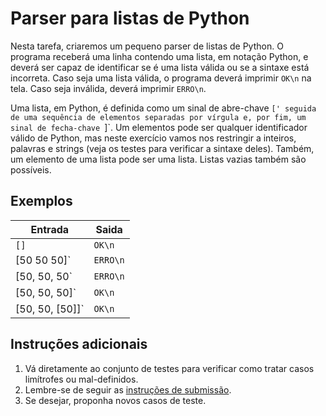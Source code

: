# Parser para listas de Python

Nesta tarefa, criaremos um pequeno parser de listas de Python. O programa
receberá uma linha contendo uma lista, em notação Python, e deverá ser capaz de
identificar se é uma lista válida ou se a sintaxe está incorreta. Caso seja uma
lista válida, o programa deverá imprimir `OK\n` na tela. Caso seja inválida,
deverá imprimir `ERRO\n`.

Uma lista, em Python, é definida como um sinal de abre-chave `[' seguida de
uma sequência de elementos separadas por vírgula e, por fim, um sinal de
fecha-chave `]`. Um elementos pode ser qualquer identificador válido de Python,
mas neste
exercício vamos nos restringir a inteiros, palavras e strings (veja os testes
para verificar a sintaxe deles). Também, um elemento de uma lista pode ser uma
lista. Listas vazias também são possíveis.

## Exemplos

Entrada | Saida
------- | -----
`[]` | `OK\n`
[50 50 50]` | `ERRO\n`
[50, 50, 50` | `ERRO\n`
[50, 50, 50]` | `OK\n`
[50, 50, [50]]` | `OK\n`


## Instruções adicionais

1. Vá diretamente ao conjunto de testes para verificar como tratar casos
   limítrofes ou mal-definidos.
1. Lembre-se de seguir as [instruções de submissão](docs/instrucoes.md).
1. Se desejar, proponha novos casos de teste.
